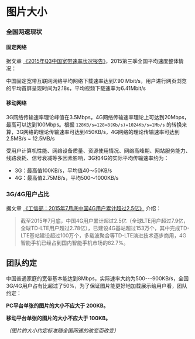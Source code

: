 # 图片大小


### 全国网速现状

#### 固定网络

据文章 [《2015年Q3中国宽带速率状况报告》](http://www.199it.com/archives/399272.html)，2015第三季全国平均速度整体情况：


中国固定宽带互联网网络平均网络下载速率达到7.90 Mbit/s，用户进行网页浏览的平均首屏呈现时间为2.18s，平均视频下载速率为6.41Mbit/s

#### 移动网络


3G网络传输速率理论峰值在3.5Mbps，4G网络传输速率理论上可达到20Mbps，最高可以达到100Mbps。根据 `128KB/s=128×8(Kb/s)=1024Kb/s=1Mb/s` 的转换来算，3G网络的理论传输速率可达到450KB/s，4G网络的理论传输速率可达到 2.5MB/s ~ 12.5MB/s

受用户计算机性能、网络设备质量、资源使用情况、网络高峰期、网站服务能力、线路衰耗、信号衰减等多因素影响，3G和4G的实际平均传输速率约为：

* 3G：最高值100KB/s，平均值40～50KB/s
* 4G：最高值2.75MB/s，平均500～1000KB/s



### 3G/4G用户占比


据文章 [《工信部：2015年7月底中国4G用户累计超过2.5亿》](http://www.199it.com/archives/393838.html) 介绍：

> 截至2015年7月底，中国4G用户累计超过2.5亿（全球LTE用户超过7.9亿，全球TD-LTE用户超过2.78亿），已建设4G基站超过153万个，其中完成TD-LTE基站建设超过100万个，多载波聚合等TD-LTE演进技术逐步商用，4G智能手机已经占到国内智能手机市场的82.7%。


## 团队约定

中国普通家庭的宽带基本能达到8Mbps，实际速率大约为500---900KB/s，全国3G/4G用户占有比超过了50%，为了保证图片能更好地加载展示给用户看，团队约定：

**PC平台单张的图片的大小不应大于 200KB。**

**移动平台单张的图片的大小不应大于 100KB。**

*（图片的大小约定标准随全国网速的改变而改变）*